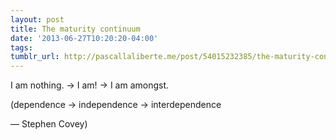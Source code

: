 ```yaml
---
layout: post
title: The maturity continuum
date: '2013-06-27T10:20:20-04:00'
tags: 
tumblr_url: http://pascallaliberte.me/post/54015232385/the-maturity-continuum
---
```

I am nothing. → I am! → I am amongst.

(dependence → independence → interdependence

&#8212; Stephen Covey)
